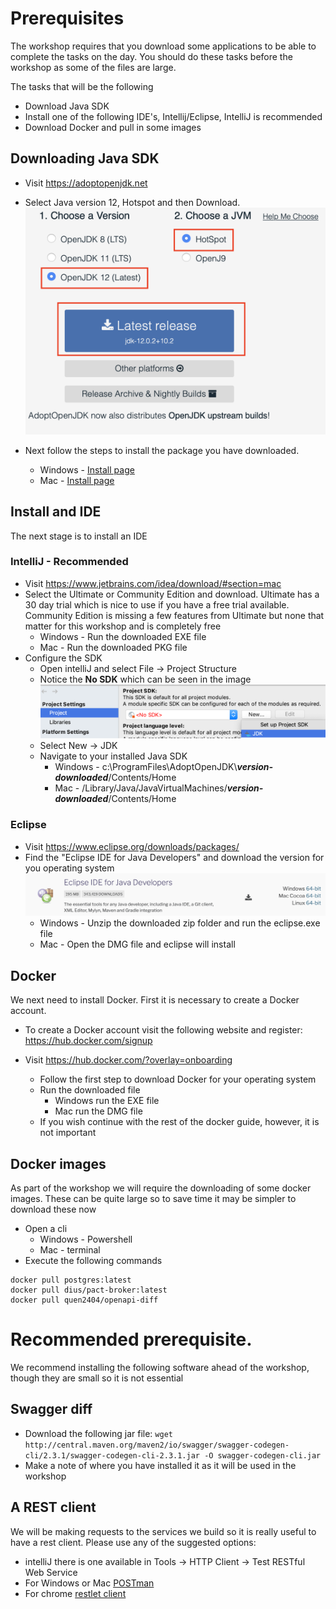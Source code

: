 # Prerequisites
The workshop requires that you download some applications to be able to complete the tasks on the day.
You should do these tasks before the workshop as some of the files are large.

The tasks that will be the following
* Download Java SDK
* Install one of the following IDE's, Intellij/Eclipse, IntelliJ is recommended
* Download Docker and pull in some images

## Downloading Java SDK
   
   * Visit https://adoptopenjdk.net
   
   * Select Java version 12, Hotspot and then Download.
    ![Install Java image](images/java_install.png)

   * Next follow the steps to install the package you have downloaded.
      * Windows - [Install page](https://adoptopenjdk.net/installation.html?variant=openjdk12&jvmVariant=hotspot#windows-msi)
      * Mac - [Install page](https://adoptopenjdk.net/installation.html?variant=openjdk12&jvmVariant=hotspot#macos-pkg)

## Install and IDE
The next stage is to install an IDE 

### IntelliJ - Recommended
   * Visit https://www.jetbrains.com/idea/download/#section=mac
   * Select the Ultimate or Community Edition and download. Ultimate has a 30 day trial which is nice to use if you have a free trial available. Community Edition is missing a few features from Ultimate but none that matter for this workshop and is completely free
      * Windows - Run the downloaded EXE file
      * Mac - Run the downloaded PKG file
   * Configure the SDK
      * Open intelliJ and select File -> Project Structure
      * Notice the **No SDK** which can be seen in the image
      ![Setup the SDK](images/no_sdk.png)
      * Select New -> JDK
      * Navigate to your installed Java SDK
         * Windows - c:\ProgramFiles\AdoptOpenJDK\\***version-downloaded***/Contents/Home
         * Mac - /Library/Java/JavaVirtualMachines/***version-downloaded***/Contents/Home

### Eclipse
   * Visit https://www.eclipse.org/downloads/packages/
   * Find the "Eclipse IDE for Java Developers" and download the version for you operating system
   ![Eclipse download](images/eclipse_install.png)
      * Windows - Unzip the downloaded zip folder and run the eclipse.exe file
      * Mac - Open the DMG file and eclipse will install

## Docker
We next need to install Docker. First it is necessary to create a Docker account.

* To create a Docker account visit the following website and register: https://hub.docker.com/signup

* Visit https://hub.docker.com/?overlay=onboarding
   * Follow the first step to download Docker for your operating system
   * Run the downloaded file
      * Windows run the EXE file
      * Mac run the DMG file
   * If you wish continue with the rest of the docker guide, however, it is not important

## Docker images
As part of the workshop we will require the downloading of some docker images. These can be quite large so to save time it may be simpler to download these now

   * Open a cli
      * Windows - Powershell
      * Mac - terminal
   * Execute the following commands
   ```docker
   docker pull postgres:latest
   docker pull dius/pact-broker:latest
   docker pull quen2404/openapi-diff
   ```

# Recommended prerequisite.
We recommend installing the following software ahead of the workshop, though they are small so it is not essential

## Swagger diff

   * Download the following jar file: `wget http://central.maven.org/maven2/io/swagger/swagger-codegen-cli/2.3.1/swagger-codegen-cli-2.3.1.jar -O swagger-codegen-cli.jar`
   * Make a note of where you have installed it as it will be used in the workshop

## A REST client
We will be making requests to the services we build so it is really useful to have a rest client. Please use any of the suggested options:
   * intelliJ there is one available in Tools -> HTTP Client -> Test RESTful Web Service
   * For Windows or Mac [POSTman](https://www.getpostman.com/downloads/)
   * For chrome [restlet client](https://chrome.google.com/webstore/detail/restlet-client-rest-api-t/aejoelaoggembcahagimdiliamlcdmfm?hl=en)
